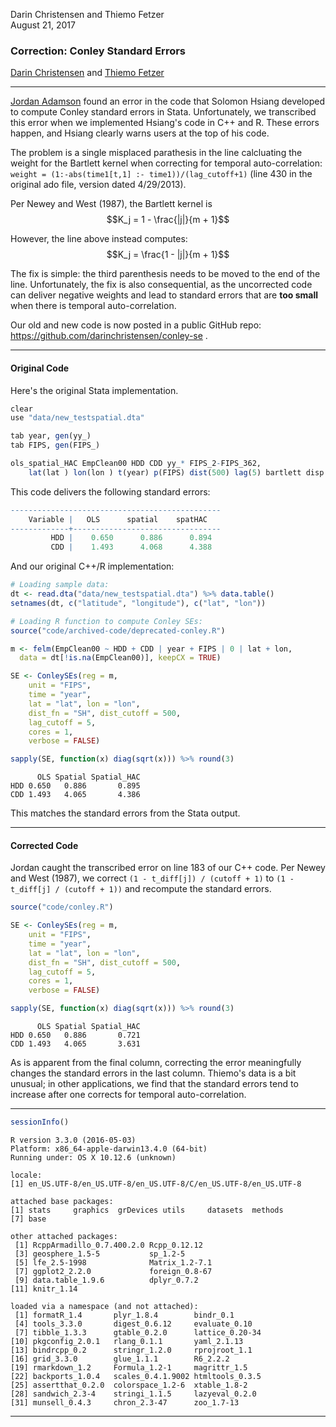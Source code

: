 Darin Christensen and Thiemo Fetzer  
August 21, 2017  

### Correction: Conley Standard Errors

[Darin Christensen](http://darinchristensen.com/) and [Thiemo Fetzer](http://www.trfetzer.com/)



***

[Jordan Adamson](https://sites.google.com/a/g.clemson.edu/ja-resources/) found an error in the code that Solomon Hsiang developed to compute Conley standard errors in Stata. Unfortunately, we transcribed this error when we implemented Hsiang's code in C++ and R. These errors happen, and Hsiang clearly warns users at the top of his code.

The problem is a single misplaced parathesis in the line calcluating the weight for the Bartlett kernel when correcting for temporal auto-correlation: `weight = (1:-abs(time1[t,1] :- time1))/(lag_cutoff+1)` (line 430 in the original ado file, version dated 4/29/2013).

Per Newey and West (1987), the Bartlett kernel is $$K_j = 1 - \frac{|j|}{m + 1}$$ 

However, the line above instead computes: $$K_j = \frac{1 - |j|}{m + 1}$$

The fix is simple: the third parenthesis needs to be moved to the end of the line. Unfortunately, the fix is also consequential, as the uncorrected code can deliver negative weights and lead to standard errors that are **too small** when there is temporal auto-correlation.

Our old and new code is now posted in a public GitHub repo: https://github.com/darinchristensen/conley-se . 

***
#### Original Code

Here's the original Stata implementation.


```r
clear
use "data/new_testspatial.dta"

tab year, gen(yy_)
tab FIPS, gen(FIPS_)

ols_spatial_HAC EmpClean00 HDD CDD yy_* FIPS_2-FIPS_362,
    lat(lat ) lon(lon ) t(year) p(FIPS) dist(500) lag(5) bartlett disp
```

This code delivers the following standard errors: 


```r
-----------------------------------------------
    Variable |   OLS      spatial    spatHAC   
-------------+---------------------------------
         HDD |    0.650      0.886      0.894  
         CDD |    1.493      4.068      4.388  
```

And our original C++/R implementation:


```r
# Loading sample data:
dt <- read.dta("data/new_testspatial.dta") %>% data.table()
setnames(dt, c("latitude", "longitude"), c("lat", "lon"))

# Loading R function to compute Conley SEs:
source("code/archived-code/deprecated-conley.R")

m <- felm(EmpClean00 ~ HDD + CDD | year + FIPS | 0 | lat + lon,
  data = dt[!is.na(EmpClean00)], keepCX = TRUE)

SE <- ConleySEs(reg = m,
    unit = "FIPS", 
    time = "year",
    lat = "lat", lon = "lon",
    dist_fn = "SH", dist_cutoff = 500, 
    lag_cutoff = 5,
    cores = 1, 
    verbose = FALSE) 

sapply(SE, function(x) diag(sqrt(x))) %>% round(3)
```

```
      OLS Spatial Spatial_HAC
HDD 0.650   0.886       0.895
CDD 1.493   4.065       4.386
```

This matches the standard errors from the Stata output.

*** 

#### Corrected Code

Jordan caught the transcribed error on line 183 of our C++ code. Per Newey and West (1987), we correct `(1 - t_diff[j]) / (cutoff + 1)` to `(1 - t_diff[j] / (cutoff + 1))` and recompute the standard errors. 


```r
source("code/conley.R")

SE <- ConleySEs(reg = m,
    unit = "FIPS", 
    time = "year",
    lat = "lat", lon = "lon",
    dist_fn = "SH", dist_cutoff = 500, 
    lag_cutoff = 5,
    cores = 1, 
    verbose = FALSE) 

sapply(SE, function(x) diag(sqrt(x))) %>% round(3)
```

```
      OLS Spatial Spatial_HAC
HDD 0.650   0.886       0.721
CDD 1.493   4.065       3.631
```

As is apparent from the final column, correcting the error meaningfully changes the standard errors in the last column. Thiemo's data is a bit unusual; in other applications, we find that the standard errors tend to increase after one corrects for temporal auto-correlation. 

***

```r
sessionInfo()
```

```
R version 3.3.0 (2016-05-03)
Platform: x86_64-apple-darwin13.4.0 (64-bit)
Running under: OS X 10.12.6 (unknown)

locale:
[1] en_US.UTF-8/en_US.UTF-8/en_US.UTF-8/C/en_US.UTF-8/en_US.UTF-8

attached base packages:
[1] stats     graphics  grDevices utils     datasets  methods  
[7] base     

other attached packages:
 [1] RcppArmadillo_0.7.400.2.0 Rcpp_0.12.12             
 [3] geosphere_1.5-5           sp_1.2-5                 
 [5] lfe_2.5-1998              Matrix_1.2-7.1           
 [7] ggplot2_2.2.0             foreign_0.8-67           
 [9] data.table_1.9.6          dplyr_0.7.2              
[11] knitr_1.14               

loaded via a namespace (and not attached):
 [1] formatR_1.4       plyr_1.8.4        bindr_0.1        
 [4] tools_3.3.0       digest_0.6.12     evaluate_0.10    
 [7] tibble_1.3.3      gtable_0.2.0      lattice_0.20-34  
[10] pkgconfig_2.0.1   rlang_0.1.1       yaml_2.1.13      
[13] bindrcpp_0.2      stringr_1.2.0     rprojroot_1.1    
[16] grid_3.3.0        glue_1.1.1        R6_2.2.2         
[19] rmarkdown_1.2     Formula_1.2-1     magrittr_1.5     
[22] backports_1.0.4   scales_0.4.1.9002 htmltools_0.3.5  
[25] assertthat_0.2.0  colorspace_1.2-6  xtable_1.8-2     
[28] sandwich_2.3-4    stringi_1.1.5     lazyeval_0.2.0   
[31] munsell_0.4.3     chron_2.3-47      zoo_1.7-13       
```
***
